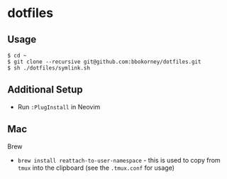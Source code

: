 # dotfiles

## Usage

```
$ cd ~
$ git clone --recursive git@github.com:bbokorney/dotfiles.git
$ sh ./dotfiles/symlink.sh
```

## Additional Setup

* Run `:PlugInstall` in Neovim

## Mac

Brew

* `brew install reattach-to-user-namespace` - this is used to copy from `tmux` into the clipboard (see the `.tmux.conf` for usage)
